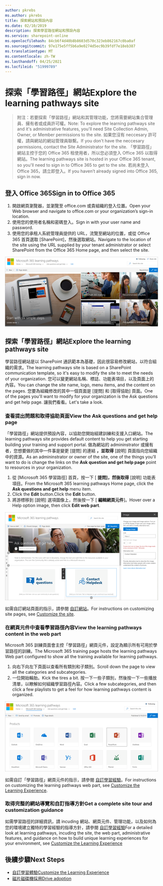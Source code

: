 ```yaml
---
author: pkrebs
ms.author: pkrebs
title: 探索網站和預設內容
ms.date: 02/10/2019
description: 探索學習路徑網站和預設內容
ms.service: sharepoint-online
ms.openlocfilehash: 84cb6f4d40b8b8603d570c323eb862167c0ba0af
ms.sourcegitcommit: 97e175e5ff5b6a9e0274d5ec9b39fdf7e18eb387
ms.translationtype: MT
ms.contentlocale: zh-TW
ms.lasthandoff: 04/25/2021
ms.locfileid: "51999789"
---
```

# <a name="explore-the-learning-pathways-site"></a><span data-ttu-id="fa92e-103">探索「學習路徑」網站</span><span class="sxs-lookup"><span data-stu-id="fa92e-103">Explore the learning pathways site</span></span>

> <span data-ttu-id="fa92e-104">附注：若要探索「學習路徑」網站和其管理功能，您將需要網站集合管理員、擁有者或成員許可權。</span><span class="sxs-lookup"><span data-stu-id="fa92e-104">Note: To explore the learning pathways site and it's administrative features, you'll need Site Collection Admin, Owner, or Member permissions to the site.</span></span> <span data-ttu-id="fa92e-105">如果您沒有 neccesary 許可權，請與網站的網站管理員聯繫。</span><span class="sxs-lookup"><span data-stu-id="fa92e-105">If you don't have the neccesary permissions, contact the Site Administrator for the site.</span></span> <span data-ttu-id="fa92e-106">「學習路徑」網站主控于您的 Office 365 租使用者，所以您必須登入 Office 365 以取得網站。</span><span class="sxs-lookup"><span data-stu-id="fa92e-106">The learning pathways site is hosted in your Office 365 tenant, so you'll need to sign in to Office 365 to get to the site.</span></span> <span data-ttu-id="fa92e-107">若尚未登入 Office 365，請立即登入。</span><span class="sxs-lookup"><span data-stu-id="fa92e-107">If you haven’t already signed into Office 365, sign in now.</span></span> 

## <a name="sign-in-to-office-365"></a><span data-ttu-id="fa92e-108">登入 Office 365</span><span class="sxs-lookup"><span data-stu-id="fa92e-108">Sign in to Office 365</span></span> 

1.  <span data-ttu-id="fa92e-109">開啟網頁瀏覽器，並瀏覽至 office.com 或貴組織的登入位置。</span><span class="sxs-lookup"><span data-stu-id="fa92e-109">Open your Web browser and navigate to office.com or your organization’s sign-in location.</span></span> 
2.  <span data-ttu-id="fa92e-110">使用您的使用者名稱和密碼登入。</span><span class="sxs-lookup"><span data-stu-id="fa92e-110">Sign in with your user name and password.</span></span>
3.  <span data-ttu-id="fa92e-111">使用您的承租人系統管理員提供的 URL，流覽至網站的位置，或從 Office 365 首頁選取 [SharePoint]，然後選取網站。</span><span class="sxs-lookup"><span data-stu-id="fa92e-111">Navigate to the location of the site using the URL supplied by your tenant administrator or select SharePoint from the Office 365 Home page, and then select the site.</span></span> 

![cg-introducing.png](media/cg-introducing.png)

## <a name="explore-the-learning-pathways-site"></a><span data-ttu-id="fa92e-113">探索「學習路徑」網站</span><span class="sxs-lookup"><span data-stu-id="fa92e-113">Explore the learning pathways site</span></span>

<span data-ttu-id="fa92e-114">學習路徑網站是以 SharePoint 通訊範本為基礎，因此很容易修改網站，以符合組織的需求。</span><span class="sxs-lookup"><span data-stu-id="fa92e-114">The learning pathways site is based on a SharePoint communication template, so it's easy to modify the site to meet the needs of your organization.</span></span> <span data-ttu-id="fa92e-115">您可以變更網站名稱、標誌、功能表項目，以及頁面上的內容。</span><span class="sxs-lookup"><span data-stu-id="fa92e-115">You can change the site name, logo, menu items, and the content on the pages.</span></span> <span data-ttu-id="fa92e-116">您要為組織修改的其中一個頁面是 [提問] 和 [取得協助] 頁面。</span><span class="sxs-lookup"><span data-stu-id="fa92e-116">One of the pages you'll want to modify for your organization is the Ask questions and get help page.</span></span> <span data-ttu-id="fa92e-117">讓我們看看。</span><span class="sxs-lookup"><span data-stu-id="fa92e-117">Let's take a look.</span></span>

### <a name="view-the-ask-questions-and-get-help-page"></a><span data-ttu-id="fa92e-118">查看提出問題和取得協助頁面</span><span class="sxs-lookup"><span data-stu-id="fa92e-118">View the Ask questions and get help page</span></span>

<span data-ttu-id="fa92e-119">「學習路徑」網站提供預設內容，以協助您開始組建訓練和支援入口網站。</span><span class="sxs-lookup"><span data-stu-id="fa92e-119">The learning pathways site provides default content to help you get starting building your training and support portal.</span></span> <span data-ttu-id="fa92e-120">做為網站的 admininstrator 或擁有者，您想要做的其中一件事是變更 [提問] 的連結 **，並取得** [說明] 頁面指向您組織中的資源。</span><span class="sxs-lookup"><span data-stu-id="fa92e-120">As an admininstrator or owner of the site, one of the things you’ll want to do is change the links on the **Ask question and get help page** point to resources in your organization.</span></span> 

1.  <span data-ttu-id="fa92e-121">從 [Microsoft 365 學習路徑] 首頁，按一下 [ **提問]，然後取得** [說明] 功能表項目。</span><span class="sxs-lookup"><span data-stu-id="fa92e-121">From the Microsoft 365 learning pathways Home page, click the **Ask questions and get help** menu item.</span></span>
2.  <span data-ttu-id="fa92e-122">Click the **Edit** button.</span><span class="sxs-lookup"><span data-stu-id="fa92e-122">Click the **Edit** button.</span></span>
3.  <span data-ttu-id="fa92e-123">將游標移到 [說明] 選項圖像上，然後按一下 [ **編輯網頁元件**]。</span><span class="sxs-lookup"><span data-stu-id="fa92e-123">Hover over a Help option image, then click **Edit web part**.</span></span>

![cg-edithelp.png](media/cg-edithelp.png)

<span data-ttu-id="fa92e-125">如需自訂網站頁面的指示，請參閱 [自訂網站](custom_edithelp.md)。</span><span class="sxs-lookup"><span data-stu-id="fa92e-125">For instructions on customizing site pages, see [Customize the site](custom_edithelp.md).</span></span>

### <a name="view-the-learning-pathways-content-in-the-web-part"></a><span data-ttu-id="fa92e-126">在網頁元件中查看學習路徑內容</span><span class="sxs-lookup"><span data-stu-id="fa92e-126">View the learning pathways content in the web part</span></span>
<span data-ttu-id="fa92e-127">Microsoft 365 訓練頁面會主控「學習路徑」網頁元件，設定為顯示所有可用於學習路徑的訓練。</span><span class="sxs-lookup"><span data-stu-id="fa92e-127">The Microsoft 365 training page hosts the learning pathways Web part configured to show all the training available for learning pathways.</span></span> 

1. <span data-ttu-id="fa92e-128">向右下向左下頁面以查看所有類別和子類別。</span><span class="sxs-lookup"><span data-stu-id="fa92e-128">Scroll down the page to view all the categories and subcategories.</span></span>
2. <span data-ttu-id="fa92e-129">一位開始輪胎。</span><span class="sxs-lookup"><span data-stu-id="fa92e-129">Kick the tires a bit.</span></span> <span data-ttu-id="fa92e-130">按一下一些子類別，然後按一下一些播放清單，以瞭解如何組織學習路徑內容。</span><span class="sxs-lookup"><span data-stu-id="fa92e-130">Click a few subcategories, and then click a few playlists to get a feel for how learning pathways content is organized.</span></span> 

![cg-gotoall.png](media/cg-gotoall.png)

<span data-ttu-id="fa92e-132">如需自訂「學習路徑」網頁元件的指示，請參閱 [自訂學習經驗](custom_overview.md)。</span><span class="sxs-lookup"><span data-stu-id="fa92e-132">For instructions on customizing the learning pathways web part, see [Customize the Learning Experience](custom_overview.md).</span></span>

### <a name="get-a-complete-site-tour-and-customization-guidance"></a><span data-ttu-id="fa92e-133">取得完整的網站導覽和自訂指導方針</span><span class="sxs-lookup"><span data-stu-id="fa92e-133">Get a complete site tour and customization guidance</span></span>
<span data-ttu-id="fa92e-134">如需學習路徑的詳細資訊，請 incuding 網站、網頁元件、管理功能，以及如何為您的環境建立獨特的學習經驗的指導方針，請參閱 [自訂學習經驗](custom_overview.md)</span><span class="sxs-lookup"><span data-stu-id="fa92e-134">For a detailed look at learning pathways, incuding the site, the web part, administrative features, and guidance on how to build unique learning experiences for your environment, see [Customize the Learning Experience](custom_overview.md)</span></span>

## <a name="next-steps"></a><span data-ttu-id="fa92e-135">後續步驟</span><span class="sxs-lookup"><span data-stu-id="fa92e-135">Next Steps</span></span>
- [<span data-ttu-id="fa92e-136">自訂學習體驗</span><span class="sxs-lookup"><span data-stu-id="fa92e-136">Customize the Learning Experience</span></span>](custom_overview.md)
- [<span data-ttu-id="fa92e-137">磁片磁碟機採用</span><span class="sxs-lookup"><span data-stu-id="fa92e-137">Drive adoption</span></span>](driveadoption.md) 
